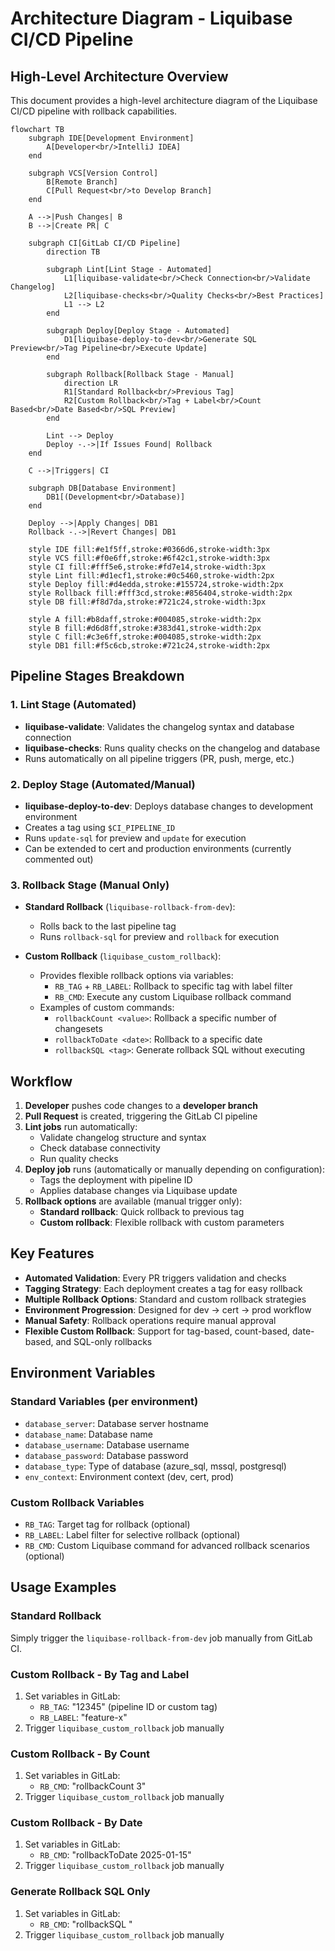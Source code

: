# Architecture Diagram - Liquibase CI/CD Pipeline

## High-Level Architecture Overview

This document provides a high-level architecture diagram of the Liquibase CI/CD pipeline with rollback capabilities.

```mermaid
flowchart TB
    subgraph IDE[Development Environment]
        A[Developer<br/>IntelliJ IDEA]
    end
    
    subgraph VCS[Version Control]
        B[Remote Branch]
        C[Pull Request<br/>to Develop Branch]
    end
    
    A -->|Push Changes| B
    B -->|Create PR| C
    
    subgraph CI[GitLab CI/CD Pipeline]
        direction TB
        
        subgraph Lint[Lint Stage - Automated]
            L1[liquibase-validate<br/>Check Connection<br/>Validate Changelog]
            L2[liquibase-checks<br/>Quality Checks<br/>Best Practices]
            L1 --> L2
        end
        
        subgraph Deploy[Deploy Stage - Automated]
            D1[liquibase-deploy-to-dev<br/>Generate SQL Preview<br/>Tag Pipeline<br/>Execute Update]
        end
        
        subgraph Rollback[Rollback Stage - Manual]
            direction LR
            R1[Standard Rollback<br/>Previous Tag]
            R2[Custom Rollback<br/>Tag + Label<br/>Count Based<br/>Date Based<br/>SQL Preview]
        end
        
        Lint --> Deploy
        Deploy -.->|If Issues Found| Rollback
    end
    
    C -->|Triggers| CI
    
    subgraph DB[Database Environment]
        DB1[(Development<br/>Database)]
    end
    
    Deploy -->|Apply Changes| DB1
    Rollback -.->|Revert Changes| DB1
    
    style IDE fill:#e1f5ff,stroke:#0366d6,stroke-width:3px
    style VCS fill:#f0e6ff,stroke:#6f42c1,stroke-width:3px
    style CI fill:#fff5e6,stroke:#fd7e14,stroke-width:3px
    style Lint fill:#d1ecf1,stroke:#0c5460,stroke-width:2px
    style Deploy fill:#d4edda,stroke:#155724,stroke-width:2px
    style Rollback fill:#fff3cd,stroke:#856404,stroke-width:2px
    style DB fill:#f8d7da,stroke:#721c24,stroke-width:3px
    
    style A fill:#b8daff,stroke:#004085,stroke-width:2px
    style B fill:#d6d8ff,stroke:#383d41,stroke-width:2px
    style C fill:#c3e6ff,stroke:#004085,stroke-width:2px
    style DB1 fill:#f5c6cb,stroke:#721c24,stroke-width:2px
```

## Pipeline Stages Breakdown

### 1. **Lint Stage** (Automated)
   - **liquibase-validate**: Validates the changelog syntax and database connection
   - **liquibase-checks**: Runs quality checks on the changelog and database
   - Runs automatically on all pipeline triggers (PR, push, merge, etc.)

### 2. **Deploy Stage** (Automated/Manual)
   - **liquibase-deploy-to-dev**: Deploys database changes to development environment
   - Creates a tag using `$CI_PIPELINE_ID`
   - Runs `update-sql` for preview and `update` for execution
   - Can be extended to cert and production environments (currently commented out)

### 3. **Rollback Stage** (Manual Only)
   - **Standard Rollback** (`liquibase-rollback-from-dev`):
     - Rolls back to the last pipeline tag
     - Runs `rollback-sql` for preview and `rollback` for execution
   
   - **Custom Rollback** (`liquibase_custom_rollback`):
     - Provides flexible rollback options via variables:
       - `RB_TAG` + `RB_LABEL`: Rollback to specific tag with label filter
       - `RB_CMD`: Execute any custom Liquibase rollback command
     - Examples of custom commands:
       - `rollbackCount <value>`: Rollback a specific number of changesets
       - `rollbackToDate <date>`: Rollback to a specific date
       - `rollbackSQL <tag>`: Generate rollback SQL without executing

## Workflow

1. **Developer** pushes code changes to a **developer branch**
2. **Pull Request** is created, triggering the GitLab CI pipeline
3. **Lint jobs** run automatically:
   - Validate changelog structure and syntax
   - Check database connectivity
   - Run quality checks
4. **Deploy job** runs (automatically or manually depending on configuration):
   - Tags the deployment with pipeline ID
   - Applies database changes via Liquibase update
5. **Rollback options** are available (manual trigger only):
   - **Standard rollback**: Quick rollback to previous tag
   - **Custom rollback**: Flexible rollback with custom parameters

## Key Features

- **Automated Validation**: Every PR triggers validation and checks
- **Tagging Strategy**: Each deployment creates a tag for easy rollback
- **Multiple Rollback Options**: Standard and custom rollback strategies
- **Environment Progression**: Designed for dev → cert → prod workflow
- **Manual Safety**: Rollback operations require manual approval
- **Flexible Custom Rollback**: Support for tag-based, count-based, date-based, and SQL-only rollbacks

## Environment Variables

### Standard Variables (per environment)
- `database_server`: Database server hostname
- `database_name`: Database name
- `database_username`: Database username
- `database_password`: Database password
- `database_type`: Type of database (azure_sql, mssql, postgresql)
- `env_context`: Environment context (dev, cert, prod)

### Custom Rollback Variables
- `RB_TAG`: Target tag for rollback (optional)
- `RB_LABEL`: Label filter for selective rollback (optional)
- `RB_CMD`: Custom Liquibase command for advanced rollback scenarios (optional)

## Usage Examples

### Standard Rollback
Simply trigger the `liquibase-rollback-from-dev` job manually from GitLab CI.

### Custom Rollback - By Tag and Label
1. Set variables in GitLab:
   - `RB_TAG`: "12345" (pipeline ID or custom tag)
   - `RB_LABEL`: "feature-x"
2. Trigger `liquibase_custom_rollback` job manually

### Custom Rollback - By Count
1. Set variables in GitLab:
   - `RB_CMD`: "rollbackCount 3"
2. Trigger `liquibase_custom_rollback` job manually

### Custom Rollback - By Date
1. Set variables in GitLab:
   - `RB_CMD`: "rollbackToDate 2025-01-15"
2. Trigger `liquibase_custom_rollback` job manually

### Generate Rollback SQL Only
1. Set variables in GitLab:
   - `RB_CMD`: "rollbackSQL <tag>"
2. Trigger `liquibase_custom_rollback` job manually